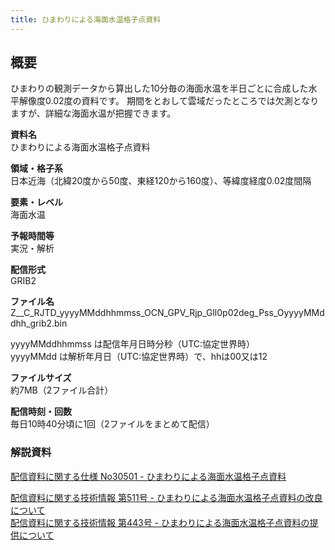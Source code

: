 ```yaml
---
title: ひまわりによる海面水温格子点資料
---
```


## 概要
ひまわりの観測データから算出した10分毎の海面水温を半日ごとに合成した水平解像度0.02度の資料です。
期間をとおして雲域だったところでは欠測となりますが、詳細な海面水温が把握できます。

**資料名** <br/>
ひまわりによる海面水温格子点資料

**領域・格子系** <br/>
日本近海（北緯20度から50度、東経120から160度）、等緯度経度0.02度間隔

**要素・レベル** <br/>
海面水温

**予報時間等** <br/>
実況・解析

**配信形式** <br/>
GRIB2

**ファイル名** <br/>
Z__C_RJTD_yyyyMMddhhmmss_OCN_GPV_Rjp_Gll0p02deg_Pss_OyyyyMMddhh_grib2.bin

yyyyMMddhhmmss は配信年月日時分秒（UTC:協定世界時） <br/>
yyyyMMdd は解析年月日（UTC:協定世界時）で、hhは00又は12

**ファイルサイズ** <br/>
約7MB（2ファイル合計）

**配信時刻・回数** <br/>
毎日10時40分頃に1回（2ファイルをまとめて配信）

### 解説資料
[配信資料に関する仕様 No30501 - ひまわりによる海面水温格子点資料](https://www.data.jma.go.jp/suishin/shiyou/pdf/no30501)


[配信資料に関する技術情報 第511号 - ひまわりによる海面水温格子点資料の改良について](https://dmdata.jp/docs/jma/technical/511.pdf) <br/>
[配信資料に関する技術情報 第443号 - ひまわりによる海面水温格子点資料の提供について](https://dmdata.jp/docs/jma/technical/443.pdf)
